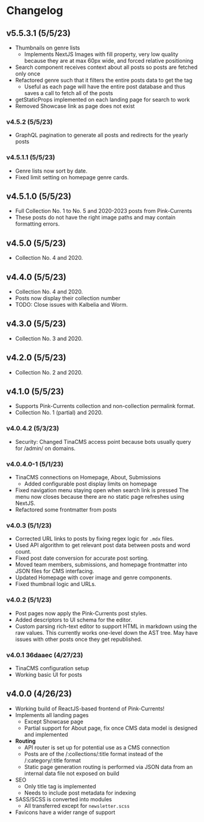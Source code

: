 # Changelog 
## v5.5.3.1 (5/5/23)
- Thumbnails on genre lists
  - Implements NextJS Images with fill property, very low quality because they are at max 60px wide, and forced relative positioning
- Search component receives context about all posts so posts are fetched only once
- Refactored genre such that it filters the entire posts data to get the tag
  - Useful as each page will have the entire post database and thus saves a call to fetch all of the posts
- getStaticProps implemented on each landing page for search to work
- Removed Showcase link as page does not exist


### v4.5.2 (5/5/23)
- GraphQL pagination to generate all posts and redirects for the yearly posts 
 
### v4.5.1.1 (5/5/23)
- Genre lists now sort by date.
- Fixed limit setting on homepage genre cards.

## v4.5.1.0 (5/5/23)
- Full Collection No. 1 to No. 5 and 2020-2023 posts from Pink-Currents
- These posts do not have the right image paths and may contain formatting errors.

## v4.5.0 (5/5/23)
- Collection No. 4 and 2020.

## v4.4.0 (5/5/23)
- Collection No. 4 and 2020.
- Posts now display their collection number
- TODO: Close issues with Kalbelia and Worm.

## v4.3.0 (5/5/23)
- Collection No. 3 and 2020.

## v4.2.0 (5/5/23)
- Collection No. 2 and 2020.

## v4.1.0 (5/5/23)
- Supports Pink-Currents collection and non-collection permalink format.
- Collection No. 1 (partial) and 2020.

### v4.0.4.2 (5/3/23)
- Security: Changed TinaCMS access point because bots usually query for /admin/ on domains.

### v4.0.4.0-1 (5/1/23)
- TinaCMS connections on Homepage, About, Submissions
  - Added configurable post display limits on homepage
- Fixed navigation menu staying open when search link is pressed The menu now closes because there are no static page refreshes using NextJS.
- Refactored some frontmatter from posts

### v4.0.3 (5/1/23)
- Corrected URL links to posts by fixing regex logic for `.mdx` files.
- Used API algorithm to get relevant post data between posts and word count.
- Fixed post date conversion for accurate post sorting.
- Moved team members, submissions, and homepage frontmatter into JSON files for CMS interfacing.
- Updated Homepage with cover image and genre components.
- Fixed thumbnail logic and URLs.

### v4.0.2 (5/1/23)
- Post pages now apply the Pink-Currents post styles.
- Added descriptors to UI schema for the editor.
- Custom parsing rich-text editor to support HTML in markdown using the raw values. This currently works one-level down the AST tree. May have issues with other posts once they get republished.

### v4.0.1 36daaec (4/27/23)
- TinaCMS configuration setup
- Working basic UI for posts

## v4.0.0 (4/26/23)
- Working build of ReactJS-based frontend of Pink-Currents!
- Implements all landing pages
  - Except Showcase page
  - Partial support for About page, fix once CMS data model is designed and implemented
- **Routing** 
  - API router is set up for potential use as a CMS connection
  - Posts are of the /:collections/:title format instead of the /:category/:title format
  - Static page generation routing is performed via JSON data from an internal data file not exposed on build
- SEO
  - Only title tag is implemented
  - Needs to include post metadata for indexing
- SASS/SCSS is converted into modules
  - All transferred except for `newsletter.scss`
- Favicons have a wider range of support
